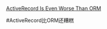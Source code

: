 [ActiveRecord Is Even Worse Than ORM](https://dzone.com/articles/activerecord-is-even-worse-than-orm)

#ActiveRecord比ORM还糟糕